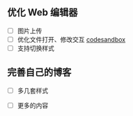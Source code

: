 ## 优化 Web 编辑器
- [ ] 图片上传
- [ ] 优化文件打开、修改交互 [codesandbox](https://codesandbox.io/s/uploadcare-react-widget-props-example-forked-g1q3z8?file=/src/index.js)
- [ ] 支持切换样式

## 完善自己的博客
- [ ] 多几套样式
- [ ] 更多的内容

